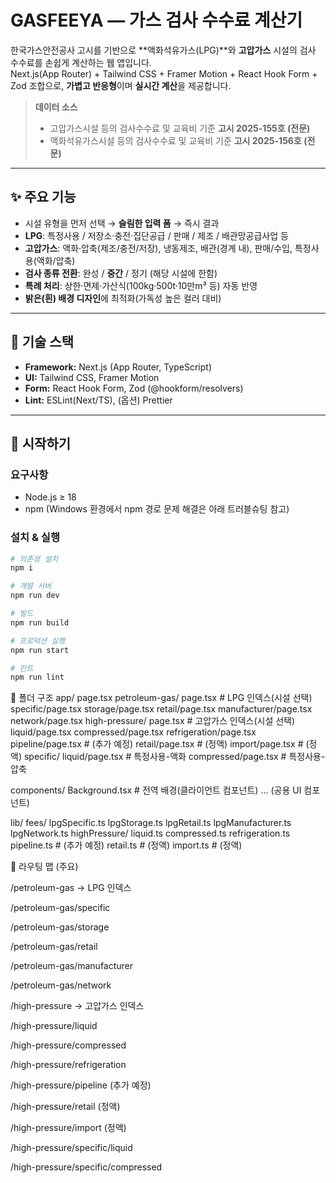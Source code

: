 # GASFEEYA — 가스 검사 수수료 계산기

한국가스안전공사 고시를 기반으로 **액화석유가스(LPG)**와 **고압가스** 시설의 검사 수수료를 손쉽게 계산하는 웹 앱입니다.  
Next.js(App Router) + Tailwind CSS + Framer Motion + React Hook Form + Zod 조합으로, **가볍고 반응형**이며 **실시간 계산**을 제공합니다.

> **데이터 소스**
>
> - 고압가스시설 등의 검사수수료 및 교육비 기준 **고시 2025-155호 (전문)**
> - 액화석유가스시설 등의 검사수수료 및 교육비 기준 **고시 2025-156호 (전문)**

---

## ✨ 주요 기능

- 시설 유형을 먼저 선택 → **슬림한 입력 폼** → 즉시 결과
- **LPG**: 특정사용 / 저장소·충전·집단공급 / 판매 / 제조 / 배관망공급사업 등
- **고압가스**: 액화·압축(제조/충전/저장), 냉동제조, 배관(경계 내), 판매/수입, 특정사용(액화/압축)
- **검사 종류 전환**: 완성 / **중간** / 정기 (해당 시설에 한함)
- **특례 처리**: 상한·면제·가산식(100kg·500t·10만m³ 등) 자동 반영
- **밝은(흰) 배경 디자인**에 최적화(가독성 높은 컬러 대비)

---

## 🧰 기술 스택

- **Framework:** Next.js (App Router, TypeScript)
- **UI:** Tailwind CSS, Framer Motion
- **Form:** React Hook Form, Zod (@hookform/resolvers)
- **Lint:** ESLint(Next/TS), (옵션) Prettier

---

## 🚀 시작하기

### 요구사항

- Node.js ≥ 18
- npm (Windows 환경에서 npm 경로 문제 해결은 아래 트러블슈팅 참고)

### 설치 & 실행

```bash
# 의존성 설치
npm i

# 개발 서버
npm run dev

# 빌드
npm run build

# 프로덕션 실행
npm run start

# 린트
npm run lint
```

📁 폴더 구조
app/
page.tsx
petroleum-gas/
page.tsx # LPG 인덱스(시설 선택)
specific/page.tsx
storage/page.tsx
retail/page.tsx
manufacturer/page.tsx
network/page.tsx
high-pressure/
page.tsx # 고압가스 인덱스(시설 선택)
liquid/page.tsx
compressed/page.tsx
refrigeration/page.tsx
pipeline/page.tsx # (추가 예정)
retail/page.tsx # (정액)
import/page.tsx # (정액)
specific/
liquid/page.tsx # 특정사용-액화
compressed/page.tsx # 특정사용-압축

components/
Background.tsx # 전역 배경(클라이언트 컴포넌트)
... (공용 UI 컴포넌트)

lib/
fees/
lpgSpecific.ts
lpgStorage.ts
lpgRetail.ts
lpgManufacturer.ts
lpgNetwork.ts
highPressure/
liquid.ts
compressed.ts
refrigeration.ts
pipeline.ts # (추가 예정)
retail.ts # (정액)
import.ts # (정액)

🔗 라우팅 맵 (주요)

/petroleum-gas → LPG 인덱스

/petroleum-gas/specific

/petroleum-gas/storage

/petroleum-gas/retail

/petroleum-gas/manufacturer

/petroleum-gas/network

/high-pressure → 고압가스 인덱스

/high-pressure/liquid

/high-pressure/compressed

/high-pressure/refrigeration

/high-pressure/pipeline (추가 예정)

/high-pressure/retail (정액)

/high-pressure/import (정액)

/high-pressure/specific/liquid

/high-pressure/specific/compressed
